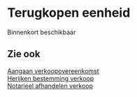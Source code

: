 # Terugkopen eenheid

Binnenkort beschikbaar

## Zie ook

[Aangaan verkoopovereenkomst](../Aangaan-verkoopovereenkomst/)  
[Herijken bestemming verkoop](../Herijken-bestemming-verkoop/)  
[Notarieel afhandelen verkoop](../Notarieel-afhandelen-verkoop/)  
